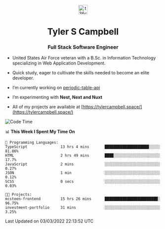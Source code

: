 <p align="center">
<a href="https://www.linkedin.com/in/t36campbell" target="blank"><img align="center" src="https://ik.imagekit.io/t36campbell/Portfolio/linkedin.png.original_m8bbGgPh6.png" alt="t36campbell" height="30" width="30" /></a>
</p>
<h1 align="center">Tyler S Campbell</h1>
<h3 align="center">Full Stack Software Engineer</h3>

* United States Air Force veteran with a B.Sc. in Information Technology specializing in Web Application Development. 

* Quick study, eager to cultivate the skills needed to become an elite developer.

* I’m currently working on [periodic-table-api](https://github.com/t36campbell/periodic-table-api)

* I’m experimenting with **Nest, Next and Nuxt**

* All of my projects are available at [https://tylercampbell.space/](https://tylercampbell.space/)

<!--START_SECTION:waka-->
![Code Time](http://img.shields.io/badge/Code%20Time-1%2C462%20hrs%2048%20mins-blue)

📊 **This Week I Spent My Time On** 

```text
💬 Programming Languages: 
TypeScript               13 hrs 4 mins       ████████████████████░░░░░   81.86% 
HTML                     2 hrs 49 mins       ████░░░░░░░░░░░░░░░░░░░░░   17.7% 
JavaScript               2 mins              ░░░░░░░░░░░░░░░░░░░░░░░░░   0.27% 
JSON                     1 min               ░░░░░░░░░░░░░░░░░░░░░░░░░   0.12% 
SCSS                     0 secs              ░░░░░░░░░░░░░░░░░░░░░░░░░   0.03%

🐱‍💻 Projects: 
mcsteen-frontend         15 hrs 26 mins      ████████████████████████░   96.75% 
investment-portfolio     31 mins             ░░░░░░░░░░░░░░░░░░░░░░░░░   3.25%

```


 Last Updated on 03/03/2022 22:13:52 UTC
<!--END_SECTION:waka-->
